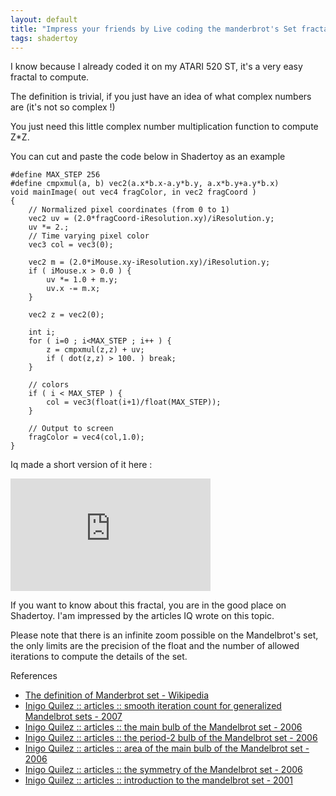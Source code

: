 ```yaml
---
layout: default
title: "Impress your friends by Live coding the manderbrot's Set fractal on Shadertoy"
tags: shadertoy
---
```


I know because I already coded it on my ATARI 520 ST, it's a very easy fractal to compute.

The definition is trivial, if you just have an idea of what complex numbers are (it's not so complex !)

You just need this little complex number multiplication function to compute Z*Z.

You can cut and paste the code below in Shadertoy as an example

```
#define MAX_STEP 256
#define cmpxmul(a, b) vec2(a.x*b.x-a.y*b.y, a.x*b.y+a.y*b.x)
void mainImage( out vec4 fragColor, in vec2 fragCoord )
{
    // Normalized pixel coordinates (from 0 to 1)
    vec2 uv = (2.0*fragCoord-iResolution.xy)/iResolution.y;
    uv *= 2.;
    // Time varying pixel color
    vec3 col = vec3(0);
    
    vec2 m = (2.0*iMouse.xy-iResolution.xy)/iResolution.y;
    if ( iMouse.x > 0.0 ) {
        uv *= 1.0 + m.y;
        uv.x -= m.x;
    }
    
    vec2 z = vec2(0);
    
    int i;
    for ( i=0 ; i<MAX_STEP ; i++ ) {
        z = cmpxmul(z,z) + uv;
        if ( dot(z,z) > 100. ) break;
    }
    
    // colors
    if ( i < MAX_STEP ) {
        col = vec3(float(i+1)/float(MAX_STEP));
    }

    // Output to screen
    fragColor = vec4(col,1.0);
}
```

Iq made a short version of it here :

<iframe width="320" height="180" frameborder="0" src="https://www.shadertoy.com/embed/lllGWH?gui=true&t=10&paused=true&muted=false" allowfullscreen></iframe>


If you want to know about this fractal, you are in the good place on Shadertoy. I'am impressed by the articles IQ wrote on this topic.

Please note that there is an infinite zoom possible on the Mandelbrot's set, the only limits are the precision of the float and the number of allowed iterations to compute the details of the set.

References 

- [The definition of Manderbrot set - Wikipedia](https://en.wikipedia.org/wiki/Mandelbrot_set)
- [Inigo Quilez   ::   articles  ::   smooth iteration count for generalized Mandelbrot sets - 2007](https://www.iquilezles.org/www/articles/mset_smooth/mset_smooth.htm)
- [Inigo Quilez   ::   articles  ::   the main bulb of the Mandelbrot set - 2006](https://www.iquilezles.org/www/articles/mset_1bulb/mset1bulb.htm)
- [Inigo Quilez   ::   articles  ::   the period-2 bulb of the Mandelbrot set - 2006](https://www.iquilezles.org/www/articles/mset_2bulb/mset2bulb.htm)
- [Inigo Quilez   ::   articles  ::   area of the main bulb of the Mandelbrot set - 2006](https://www.iquilezles.org/www/articles/mset_area/msetarea.htm)
- [Inigo Quilez   ::   articles  ::   the symmetry of the Mandelbrot set - 2006](https://www.iquilezles.org/www/articles/mset_symmetry/msetsymmetry.htm)
- [Inigo Quilez   ::   articles  ::   introduction to the mandelbrot set - 2001](https://www.iquilezles.org/www/articles/arquimedes/arquimedes.htm)
